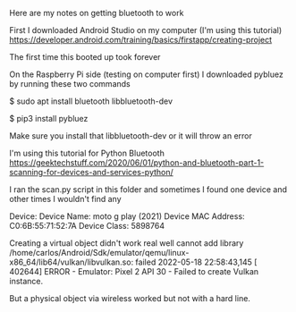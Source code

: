 Here are my notes on getting bluetooth to work

First I downloaded Android Studio on my computer
(I'm using this tutorial)
https://developer.android.com/training/basics/firstapp/creating-project

The first time this booted up took forever

On the Raspberry Pi side (testing on computer first)
I downloaded pybluez by running these two commands

$ sudo apt install bluetooth libbluetooth-dev

$ pip3 install pybluez

Make sure you install that libbluetooth-dev or it will throw an error

I'm using this tutorial for Python Bluetooth
https://geektechstuff.com/2020/06/01/python-and-bluetooth-part-1-scanning-for-devices-and-services-python/

I ran the scan.py script in this folder and sometimes I found one device and other times I wouldn't find any

Device:
Device Name: moto g play (2021)
Device MAC Address: C0:6B:55:71:52:7A
Device Class: 5898764

Creating a virtual object didn't work real well
cannot add library /home/carlos/Android/Sdk/emulator/qemu/linux-x86_64/lib64/vulkan/libvulkan.so: failed 
2022-05-18 22:58:43,145 [ 402644]  ERROR -       Emulator: Pixel 2 API 30 - Failed to create Vulkan instance.

But a physical object via wireless worked but not with a hard line.





